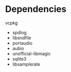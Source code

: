 # Dependencies

vcpkg
- spdlog
- libsndfile
- portaudio
- aubio
- unofficial-libmagic
- sqlite3
- libsamplerate